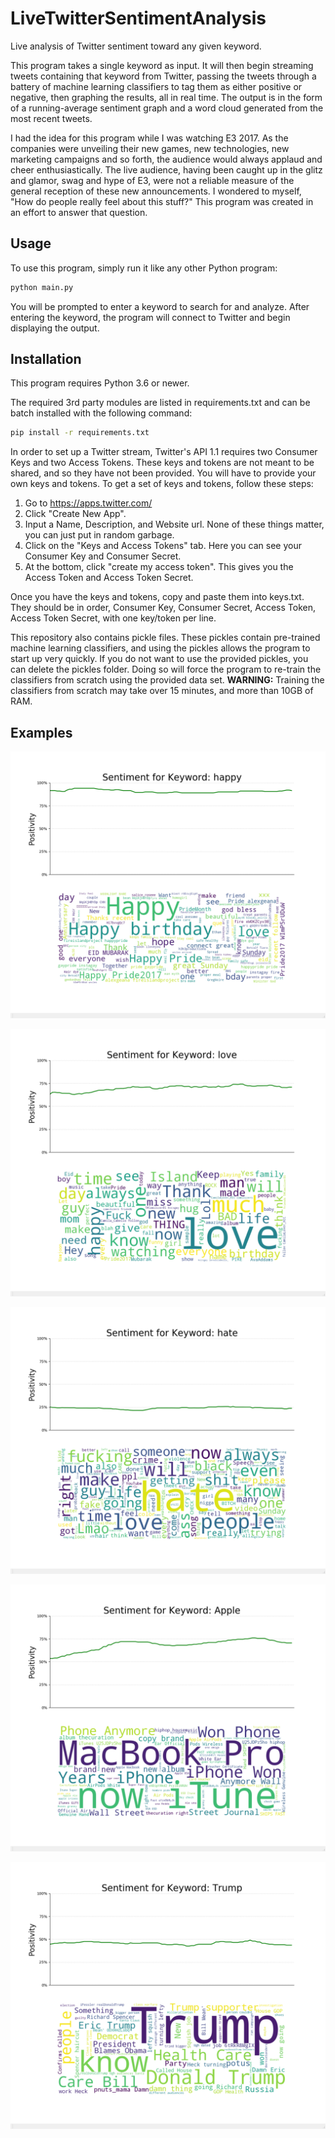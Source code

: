 # LiveTwitterSentimentAnalysis
Live analysis of Twitter sentiment toward any given keyword.

This program takes a single keyword as input. It will then begin streaming tweets containing that keyword from Twitter, passing the tweets through a battery of machine learning classifiers to tag them as either positive or negative, then graphing the results, all in real time. The output is in the form of a running-average sentiment graph and a word cloud generated from the most recent tweets.

I had the idea for this program while I was watching E3 2017. As the companies were unveiling their new games, new technologies, new marketing campaigns and so forth, the audience would always applaud and cheer enthusiastically. The live audience, having been caught up in the glitz and glamor, swag and hype of E3, were not a reliable measure of the general reception of these new announcements. I wondered to myself, "How do people really feel about this stuff?" This program was created in an effort to answer that question.

## Usage

To use this program, simply run it like any other Python program:

```sh
python main.py
```

You will be prompted to enter a keyword to search for and analyze. After entering the keyword, the program will connect to Twitter and begin displaying the output.

## Installation

This program requires Python 3.6 or newer.

The required 3rd party modules are listed in requirements.txt and can be batch installed with the following command:

```sh
pip install -r requirements.txt
```

In order to set up a Twitter stream, Twitter's API 1.1 requires two Consumer Keys and two Access Tokens. These keys and tokens are not meant to be shared, and so they have not been provided. You will have to provide your own keys and tokens. To get a set of keys and tokens, follow these steps:

1. Go to https://apps.twitter.com/
2. Click "Create New App".
3. Input a Name, Description, and Website url. None of these things matter, you can just put in random garbage.
3. Click on the "Keys and Access Tokens" tab. Here you can see your Consumer Key and Consumer Secret.
4. At the bottom, click "create my access token". This gives you the Access Token and Access Token Secret.

Once you have the keys and tokens, copy and paste them into keys.txt. They should be in order, Consumer Key, Consumer Secret, Access Token, Access Token Secret, with one key/token per line.


This repository also contains pickle files. These pickles contain pre-trained machine learning classifiers, and using the pickles allows the program to start up very quickly. If you do not want to use the provided pickles, you can delete the pickles folder. Doing so will force the program to re-train the classifiers from scratch using the provided data set.
**WARNING:** Training the classifiers from scratch may take over 15 minutes, and more than 10GB of RAM.

## Examples

![Example for the keyword "happy"](examples/happy.png)


![Example for the keyword "love"](examples/love.png)


![Example for the keyword "hate"](examples/hate.png)


![Example for the keyword "Apple"](examples/Apple.png)


![Example for the keyword "Trump"](examples/Trump.png)
